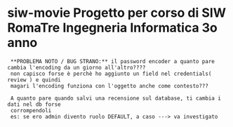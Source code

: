 # siw-movie Progetto per corso di SIW RomaTre Ingegneria Informatica 3o anno

     **PROBLEMA NOTO / BUG STRANO:** il password encoder a quanto pare cambia l'encoding da un giorno all'altro???? 
     non capisco forse è perchè ho aggiunto un field nel credentials( review ) e quindi
     magari l'encoding funziona con l'oggetto anche come contesto???

     A quanto pare quando salvi una recensione sul database, ti cambia i dati nel db forse
     corrompendoli
     es: se ero admin divento ruolo DEFAULT, a caso ---> va investigato


